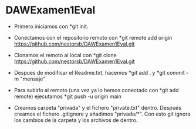 # DAWExamen1Eval

- Primero iniciamos con *git init.
- Conectamos con el repositorio remoto con  *git remote add origin https://github.com/nestorsb/DAWExamen1Eval.git
- Clonamos el remoto al local con *git clone https://github.com/nestorsb/DAWExamen1Eval.git


- Despues de modificar el Readme.txt, hacemos *git add . y *git commit -m "mensaje"
- Para subirlo al remoto (una vez ya lo hemos conectado con *git add remote) ejecutamos *git push -u origin main

- Creamos carpeta "privada" y el fichero "private.txt" dentro. Despues creamos el fichero .gitignore y añadimos "privada/*". Con esto git ignora los cambios de la carpeta y los archivos de dentro.